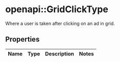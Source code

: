 # openapi::GridClickType

Where a user is taken after clicking on an ad in grid.

## Properties
Name | Type | Description | Notes
------------ | ------------- | ------------- | -------------


